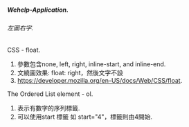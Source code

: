 ##### Wehelp-Application. 
###### 左圖右字. 
CSS - float. 
1. 參數包含none, left, right, inline-start, and inline-end. 
2. 文繞圖效果: float: right，然後文字不設
3. <https://developer.mozilla.org/en-US/docs/Web/CSS/float>. 

The Ordered List element - ol. 
1. 表示有數字的序列標籤.  
2. 可以使用start 標籤 如 start="4"，標籤則由4開始. 
